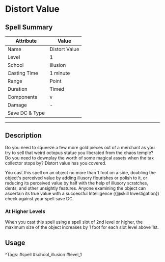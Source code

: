 # Distort Value

## Spell Summary

| Attribute        | Value                  |
|------------------|------------------------|
| Name             | Distort Value                 |
| Level            | 1                |
| School           | Illusion          |
| Casting Time     | 1 minute              |
| Range            | Point            |
| Duration         | Timed             |
| Components       | v             |
| Damage           | -               |
| Save DC & Type   |              |

---

## Description

Do you need to squeeze a few more gold pieces out of a merchant as you try to sell that weird octopus statue you liberated from the chaos temple? Do you need to downplay the worth of some magical assets when the tax collector stops by? Distort value has you covered.

You cast this spell on an object no more than 1 foot on a side, doubling the object's perceived value by adding illusory flourishes or polish to it, or reducing its perceived value by half with the help of illusory scratches, dents, and other unsightly features. Anyone examining the object can ascertain its true value with a successful Intelligence ({@skill Investigation}) check against your spell save DC.

### At Higher Levels
When you cast this spell using a spell slot of 2nd level or higher, the maximum size of the object increases by 1 foot for each slot level above 1st.

## Usage


^Tags: #spell #school_illusion #level_1